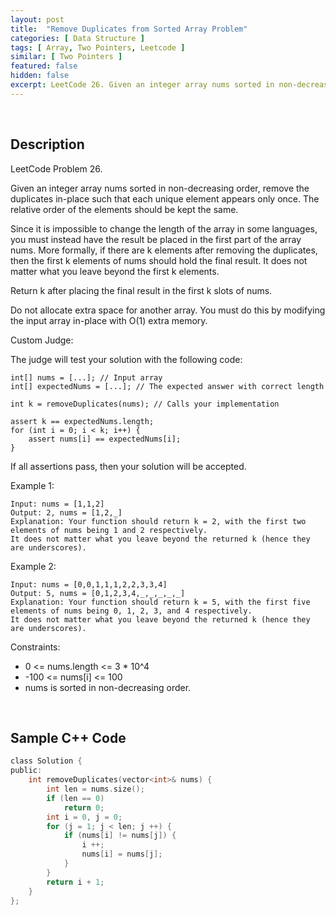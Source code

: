 ```yaml
---
layout: post
title:  "Remove Duplicates from Sorted Array Problem"
categories: [ Data Structure ]
tags: [ Array, Two Pointers, Leetcode ]
similar: [ Two Pointers ]
featured: false
hidden: false
excerpt: LeetCode 26. Given an integer array nums sorted in non-decreasing order, remove the duplicates in-place such that each unique element appears only once. 
---
```


<br />

## Description

LeetCode Problem 26. 

Given an integer array nums sorted in non-decreasing order, remove the duplicates in-place such that each unique element appears only once. The relative order of the elements should be kept the same.

Since it is impossible to change the length of the array in some languages, you must instead have the result be placed in the first part of the array nums. More formally, if there are k elements after removing the duplicates, then the first k elements of nums should hold the final result. It does not matter what you leave beyond the first k elements.

Return k after placing the final result in the first k slots of nums.

Do not allocate extra space for another array. You must do this by modifying the input array in-place with O(1) extra memory.

Custom Judge:

The judge will test your solution with the following code:

```
int[] nums = [...]; // Input array
int[] expectedNums = [...]; // The expected answer with correct length

int k = removeDuplicates(nums); // Calls your implementation

assert k == expectedNums.length;
for (int i = 0; i < k; i++) {
    assert nums[i] == expectedNums[i];
}
```

If all assertions pass, then your solution will be accepted.

 

Example 1:
```
Input: nums = [1,1,2]
Output: 2, nums = [1,2,_]
Explanation: Your function should return k = 2, with the first two elements of nums being 1 and 2 respectively.
It does not matter what you leave beyond the returned k (hence they are underscores).
```

Example 2:
```
Input: nums = [0,0,1,1,1,2,2,3,3,4]
Output: 5, nums = [0,1,2,3,4,_,_,_,_,_]
Explanation: Your function should return k = 5, with the first five elements of nums being 0, 1, 2, 3, and 4 respectively.
It does not matter what you leave beyond the returned k (hence they are underscores).
```

Constraints:

* 0 <= nums.length <= 3 * 10^4
* -100 <= nums[i] <= 100
* nums is sorted in non-decreasing order.


<br />

## Sample C++ Code


```c
class Solution {
public:
    int removeDuplicates(vector<int>& nums) {
        int len = nums.size();
        if (len == 0)
            return 0;
        int i = 0, j = 0;
        for (j = 1; j < len; j ++) {
            if (nums[i] != nums[j]) {
                i ++;
                nums[i] = nums[j];
            } 
        }
        return i + 1;
    }
};
```

